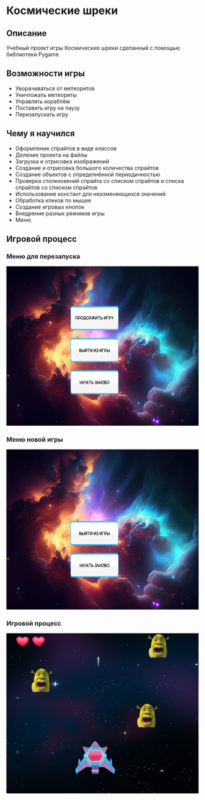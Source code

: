 # Космические шреки
## Описание
Учебный проект игры Космические шреки сделанный с помощью библиотеки Pygame
## Возможности игры
- Уворачиваться от метеоритов
- Уничтожать метеориты
- Управлять кораблём
- Поставить игру на паузу
- Перезапускать игру
## Чему я научился
- Оформление спрайтов в виде классов
- Деление проекта на файлы
- Загрузка и отрисовка изображений
- Создание и отрисовка большого количества спрайтов
- Создание объектов с определнённой периодичностью
- Проверка столкновений спрайта со списком спрайтов и списка спрайтов со списком спрайтов
- Использование констант для неизменяющихся значений
- Обработка кликов по мышке
- Создание игровых кнопок
- Внедрение разных режимов игры
- Меню
## Игровой процесс
### Меню для перезапуска
![Меню для перезапуска](screenshots/Меню%20перезапуска%20игры.png)
### Меню новой игры
![Меню новой игры](screenshots/Мегю%20новой%20игры.png)
### Игровой процесс
![Игровой процесс](screenshots/Игровой%20процесс.png)
